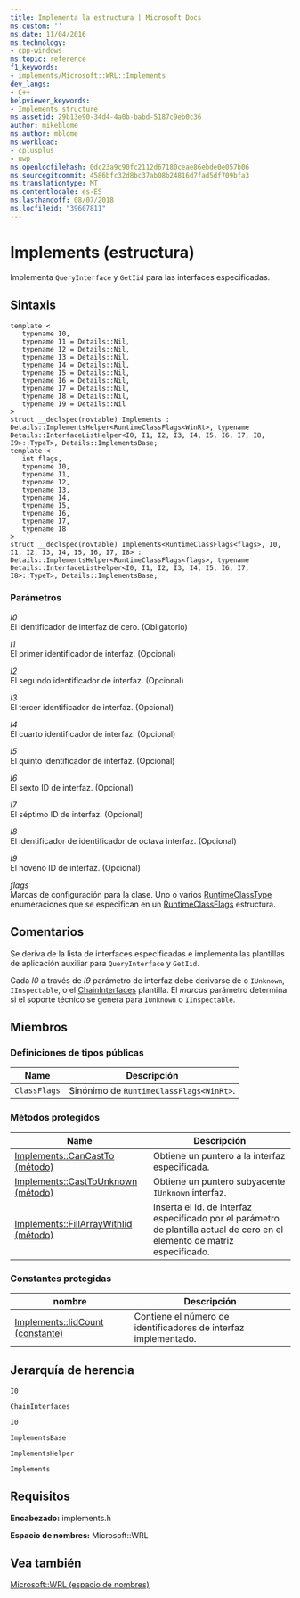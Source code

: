 ```yaml
---
title: Implementa la estructura | Microsoft Docs
ms.custom: ''
ms.date: 11/04/2016
ms.technology:
- cpp-windows
ms.topic: reference
f1_keywords:
- implements/Microsoft::WRL::Implements
dev_langs:
- C++
helpviewer_keywords:
- Implements structure
ms.assetid: 29b13e90-34d4-4a0b-babd-5187c9eb0c36
author: mikeblome
ms.author: mblome
ms.workload:
- cplusplus
- uwp
ms.openlocfilehash: 0dc23a9c90fc2112d67180ceae86ebde0e057b06
ms.sourcegitcommit: 4586bfc32d8bc37ab08b24816d7fad5df709bfa3
ms.translationtype: MT
ms.contentlocale: es-ES
ms.lasthandoff: 08/07/2018
ms.locfileid: "39607811"
---
```

# <a name="implements-structure"></a>Implements (estructura)
Implementa `QueryInterface` y `GetIid` para las interfaces especificadas.  
  
## <a name="syntax"></a>Sintaxis  
  
```  
template <  
   typename I0,  
   typename I1 = Details::Nil,  
   typename I2 = Details::Nil,  
   typename I3 = Details::Nil,  
   typename I4 = Details::Nil,  
   typename I5 = Details::Nil,  
   typename I6 = Details::Nil,  
   typename I7 = Details::Nil,  
   typename I8 = Details::Nil,  
   typename I9 = Details::Nil  
>  
struct __declspec(novtable) Implements : Details::ImplementsHelper<RuntimeClassFlags<WinRt>, typename Details::InterfaceListHelper<I0, I1, I2, I3, I4, I5, I6, I7, I8, I9>::TypeT>, Details::ImplementsBase;  
template <  
   int flags,  
   typename I0,  
   typename I1,  
   typename I2,  
   typename I3,  
   typename I4,  
   typename I5,  
   typename I6,  
   typename I7,  
   typename I8  
>  
struct __declspec(novtable) Implements<RuntimeClassFlags<flags>, I0, I1, I2, I3, I4, I5, I6, I7, I8> : Details::ImplementsHelper<RuntimeClassFlags<flags>, typename Details::InterfaceListHelper<I0, I1, I2, I3, I4, I5, I6, I7, I8>::TypeT>, Details::ImplementsBase;  
```  
  
### <a name="parameters"></a>Parámetros  
 *I0*  
 El identificador de interfaz de cero. (Obligatorio)  
  
 *I1*  
 El primer identificador de interfaz. (Opcional)  
  
 *I2*  
 El segundo identificador de interfaz. (Opcional)  
  
 *I3*  
 El tercer identificador de interfaz. (Opcional)  
  
 *I4*  
 El cuarto identificador de interfaz. (Opcional)  
  
 *I5*  
 El quinto identificador de interfaz. (Opcional)  
  
 *I6*  
 El sexto ID de interfaz. (Opcional)  
  
 *I7*  
 El séptimo ID de interfaz. (Opcional)  
  
 *I8*  
 El identificador de identificador de octava interfaz. (Opcional)  
  
 *I9*  
 El noveno ID de interfaz. (Opcional)  
  
 *flags*  
 Marcas de configuración para la clase. Uno o varios [RuntimeClassType](../windows/runtimeclasstype-enumeration.md) enumeraciones que se especifican en un [RuntimeClassFlags](../windows/runtimeclassflags-structure.md) estructura.  
  
## <a name="remarks"></a>Comentarios  
 Se deriva de la lista de interfaces especificadas e implementa las plantillas de aplicación auxiliar para `QueryInterface` y `GetIid`.  
  
 Cada *I0* a través de *I9* parámetro de interfaz debe derivarse de o `IUnknown`, `IInspectable`, o el [ChainInterfaces](../windows/chaininterfaces-structure.md) plantilla. El *marcas* parámetro determina si el soporte técnico se genera para `IUnknown` o `IInspectable`.  
  
## <a name="members"></a>Miembros  
  
### <a name="public-typedefs"></a>Definiciones de tipos públicas  
  
|Name|Descripción|  
|----------|-----------------|  
|`ClassFlags`|Sinónimo de `RuntimeClassFlags<WinRt>`.|  
  
### <a name="protected-methods"></a>Métodos protegidos  
  
|Name|Descripción|  
|----------|-----------------|  
|[Implements::CanCastTo (método)](../windows/implements-cancastto-method.md)|Obtiene un puntero a la interfaz especificada.|  
|[Implements::CastToUnknown (método)](../windows/implements-casttounknown-method.md)|Obtiene un puntero subyacente `IUnknown` interfaz.|  
|[Implements::FillArrayWithIid (método)](../windows/implements-fillarraywithiid-method.md)|Inserta el Id. de interfaz especificado por el parámetro de plantilla actual de cero en el elemento de matriz especificado.|  
  
### <a name="protected-constants"></a>Constantes protegidas  
  
|nombre|Descripción|  
|----------|-----------------|  
|[Implements::IidCount (constante)](../windows/implements-iidcount-constant.md)|Contiene el número de identificadores de interfaz implementado.|  
  
## <a name="inheritance-hierarchy"></a>Jerarquía de herencia  
 `I0`  
  
 `ChainInterfaces`  
  
 `I0`  
  
 `ImplementsBase`  
  
 `ImplementsHelper`  
  
 `Implements`  
  
## <a name="requirements"></a>Requisitos  
 **Encabezado:** implements.h  
  
 **Espacio de nombres:** Microsoft::WRL  
  
## <a name="see-also"></a>Vea también  
 [Microsoft::WRL (espacio de nombres)](../windows/microsoft-wrl-namespace.md)